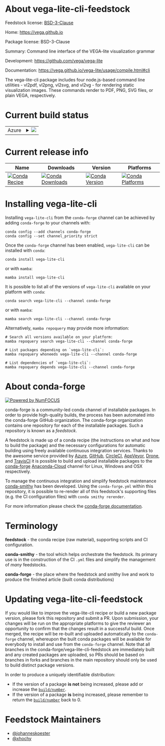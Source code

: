 About vega-lite-cli-feedstock
=============================

Feedstock license: [BSD-3-Clause](https://github.com/conda-forge/vega-lite-cli-feedstock/blob/main/LICENSE.txt)

Home: https://vega.github.io

Package license: BSD-3-Clause

Summary: Command line interface of the VEGA-lite visualization grammar

Development: https://github.com/vega/vega-lite

Documentation: https://vega.github.io/vega-lite/usage/compile.html#cli

The vega-lite-cli package includes four node.js-based command line utilities -
vl2pdf, vl2png, vl2svg, and vl2vg - for rendering static visualization images.
These commands render to PDF, PNG, SVG files, or plain VEGA, respectively.


Current build status
====================


<table>
    
  <tr>
    <td>Azure</td>
    <td>
      <details>
        <summary>
          <a href="https://dev.azure.com/conda-forge/feedstock-builds/_build/latest?definitionId=7965&branchName=main">
            <img src="https://dev.azure.com/conda-forge/feedstock-builds/_apis/build/status/vega-lite-cli-feedstock?branchName=main">
          </a>
        </summary>
        <table>
          <thead><tr><th>Variant</th><th>Status</th></tr></thead>
          <tbody><tr>
              <td>linux_64_nodejs18</td>
              <td>
                <a href="https://dev.azure.com/conda-forge/feedstock-builds/_build/latest?definitionId=7965&branchName=main">
                  <img src="https://dev.azure.com/conda-forge/feedstock-builds/_apis/build/status/vega-lite-cli-feedstock?branchName=main&jobName=linux&configuration=linux%20linux_64_nodejs18" alt="variant">
                </a>
              </td>
            </tr><tr>
              <td>linux_64_nodejs20</td>
              <td>
                <a href="https://dev.azure.com/conda-forge/feedstock-builds/_build/latest?definitionId=7965&branchName=main">
                  <img src="https://dev.azure.com/conda-forge/feedstock-builds/_apis/build/status/vega-lite-cli-feedstock?branchName=main&jobName=linux&configuration=linux%20linux_64_nodejs20" alt="variant">
                </a>
              </td>
            </tr><tr>
              <td>osx_64_nodejs18</td>
              <td>
                <a href="https://dev.azure.com/conda-forge/feedstock-builds/_build/latest?definitionId=7965&branchName=main">
                  <img src="https://dev.azure.com/conda-forge/feedstock-builds/_apis/build/status/vega-lite-cli-feedstock?branchName=main&jobName=osx&configuration=osx%20osx_64_nodejs18" alt="variant">
                </a>
              </td>
            </tr><tr>
              <td>osx_64_nodejs20</td>
              <td>
                <a href="https://dev.azure.com/conda-forge/feedstock-builds/_build/latest?definitionId=7965&branchName=main">
                  <img src="https://dev.azure.com/conda-forge/feedstock-builds/_apis/build/status/vega-lite-cli-feedstock?branchName=main&jobName=osx&configuration=osx%20osx_64_nodejs20" alt="variant">
                </a>
              </td>
            </tr><tr>
              <td>osx_arm64_nodejs18</td>
              <td>
                <a href="https://dev.azure.com/conda-forge/feedstock-builds/_build/latest?definitionId=7965&branchName=main">
                  <img src="https://dev.azure.com/conda-forge/feedstock-builds/_apis/build/status/vega-lite-cli-feedstock?branchName=main&jobName=osx&configuration=osx%20osx_arm64_nodejs18" alt="variant">
                </a>
              </td>
            </tr><tr>
              <td>osx_arm64_nodejs20</td>
              <td>
                <a href="https://dev.azure.com/conda-forge/feedstock-builds/_build/latest?definitionId=7965&branchName=main">
                  <img src="https://dev.azure.com/conda-forge/feedstock-builds/_apis/build/status/vega-lite-cli-feedstock?branchName=main&jobName=osx&configuration=osx%20osx_arm64_nodejs20" alt="variant">
                </a>
              </td>
            </tr><tr>
              <td>win_64_nodejs18</td>
              <td>
                <a href="https://dev.azure.com/conda-forge/feedstock-builds/_build/latest?definitionId=7965&branchName=main">
                  <img src="https://dev.azure.com/conda-forge/feedstock-builds/_apis/build/status/vega-lite-cli-feedstock?branchName=main&jobName=win&configuration=win%20win_64_nodejs18" alt="variant">
                </a>
              </td>
            </tr><tr>
              <td>win_64_nodejs20</td>
              <td>
                <a href="https://dev.azure.com/conda-forge/feedstock-builds/_build/latest?definitionId=7965&branchName=main">
                  <img src="https://dev.azure.com/conda-forge/feedstock-builds/_apis/build/status/vega-lite-cli-feedstock?branchName=main&jobName=win&configuration=win%20win_64_nodejs20" alt="variant">
                </a>
              </td>
            </tr>
          </tbody>
        </table>
      </details>
    </td>
  </tr>
</table>

Current release info
====================

| Name | Downloads | Version | Platforms |
| --- | --- | --- | --- |
| [![Conda Recipe](https://img.shields.io/badge/recipe-vega--lite--cli-green.svg)](https://anaconda.org/conda-forge/vega-lite-cli) | [![Conda Downloads](https://img.shields.io/conda/dn/conda-forge/vega-lite-cli.svg)](https://anaconda.org/conda-forge/vega-lite-cli) | [![Conda Version](https://img.shields.io/conda/vn/conda-forge/vega-lite-cli.svg)](https://anaconda.org/conda-forge/vega-lite-cli) | [![Conda Platforms](https://img.shields.io/conda/pn/conda-forge/vega-lite-cli.svg)](https://anaconda.org/conda-forge/vega-lite-cli) |

Installing vega-lite-cli
========================

Installing `vega-lite-cli` from the `conda-forge` channel can be achieved by adding `conda-forge` to your channels with:

```
conda config --add channels conda-forge
conda config --set channel_priority strict
```

Once the `conda-forge` channel has been enabled, `vega-lite-cli` can be installed with `conda`:

```
conda install vega-lite-cli
```

or with `mamba`:

```
mamba install vega-lite-cli
```

It is possible to list all of the versions of `vega-lite-cli` available on your platform with `conda`:

```
conda search vega-lite-cli --channel conda-forge
```

or with `mamba`:

```
mamba search vega-lite-cli --channel conda-forge
```

Alternatively, `mamba repoquery` may provide more information:

```
# Search all versions available on your platform:
mamba repoquery search vega-lite-cli --channel conda-forge

# List packages depending on `vega-lite-cli`:
mamba repoquery whoneeds vega-lite-cli --channel conda-forge

# List dependencies of `vega-lite-cli`:
mamba repoquery depends vega-lite-cli --channel conda-forge
```


About conda-forge
=================

[![Powered by
NumFOCUS](https://img.shields.io/badge/powered%20by-NumFOCUS-orange.svg?style=flat&colorA=E1523D&colorB=007D8A)](https://numfocus.org)

conda-forge is a community-led conda channel of installable packages.
In order to provide high-quality builds, the process has been automated into the
conda-forge GitHub organization. The conda-forge organization contains one repository
for each of the installable packages. Such a repository is known as a *feedstock*.

A feedstock is made up of a conda recipe (the instructions on what and how to build
the package) and the necessary configurations for automatic building using freely
available continuous integration services. Thanks to the awesome service provided by
[Azure](https://azure.microsoft.com/en-us/services/devops/), [GitHub](https://github.com/),
[CircleCI](https://circleci.com/), [AppVeyor](https://www.appveyor.com/),
[Drone](https://cloud.drone.io/welcome), and [TravisCI](https://travis-ci.com/)
it is possible to build and upload installable packages to the
[conda-forge](https://anaconda.org/conda-forge) [Anaconda-Cloud](https://anaconda.org/)
channel for Linux, Windows and OSX respectively.

To manage the continuous integration and simplify feedstock maintenance
[conda-smithy](https://github.com/conda-forge/conda-smithy) has been developed.
Using the ``conda-forge.yml`` within this repository, it is possible to re-render all of
this feedstock's supporting files (e.g. the CI configuration files) with ``conda smithy rerender``.

For more information please check the [conda-forge documentation](https://conda-forge.org/docs/).

Terminology
===========

**feedstock** - the conda recipe (raw material), supporting scripts and CI configuration.

**conda-smithy** - the tool which helps orchestrate the feedstock.
                   Its primary use is in the construction of the CI ``.yml`` files
                   and simplify the management of *many* feedstocks.

**conda-forge** - the place where the feedstock and smithy live and work to
                  produce the finished article (built conda distributions)


Updating vega-lite-cli-feedstock
================================

If you would like to improve the vega-lite-cli recipe or build a new
package version, please fork this repository and submit a PR. Upon submission,
your changes will be run on the appropriate platforms to give the reviewer an
opportunity to confirm that the changes result in a successful build. Once
merged, the recipe will be re-built and uploaded automatically to the
`conda-forge` channel, whereupon the built conda packages will be available for
everybody to install and use from the `conda-forge` channel.
Note that all branches in the conda-forge/vega-lite-cli-feedstock are
immediately built and any created packages are uploaded, so PRs should be based
on branches in forks and branches in the main repository should only be used to
build distinct package versions.

In order to produce a uniquely identifiable distribution:
 * If the version of a package **is not** being increased, please add or increase
   the [``build/number``](https://docs.conda.io/projects/conda-build/en/latest/resources/define-metadata.html#build-number-and-string).
 * If the version of a package **is** being increased, please remember to return
   the [``build/number``](https://docs.conda.io/projects/conda-build/en/latest/resources/define-metadata.html#build-number-and-string)
   back to 0.

Feedstock Maintainers
=====================

* [@johanneskoester](https://github.com/johanneskoester/)
* [@xhochy](https://github.com/xhochy/)

